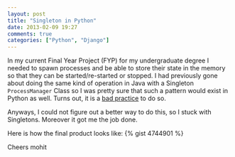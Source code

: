 ```yaml
---
layout: post
title: "Singleton in Python"
date: 2013-02-09 19:27
comments: true
categories: ["Python", "Django"] 
---
```

In my current Final Year Project (FYP) for my undergraduate degree I needed to spawn processes and be able to store their state in the memory so that they can be started/re-started or stopped. I had previously gone about doing the same kind of operation in Java with a Singleton `ProcessManager` Class so I was pretty sure that such a pattern would exist in Python as well. Turns out, it is a [bad practice][link1] to do so. 

Anyways, I could not figure out a better way to do this, so I stuck with Singletons. Moreover it got me the job done.
<!--more-->
Here is how the final product looks like:
{% gist 4744901 %}

Cheers
mohit


[link1]: http://lucumr.pocoo.org/2009/7/24/singletons-and-their-problems-in-python/